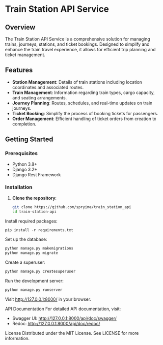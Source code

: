 # Train Station API Service

## Overview
The Train Station API Service is a comprehensive solution for managing trains, journeys, stations, and ticket bookings. Designed to simplify and enhance the train travel experience, it allows for efficient trip planning and ticket management.

## Features
- **Station Management**: Details of train stations including location coordinates and associated routes.
- **Train Management**: Information regarding train types, cargo capacity, and seating arrangements.
- **Journey Planning**: Routes, schedules, and real-time updates on train journeys.
- **Ticket Booking**: Simplify the process of booking tickets for passengers.
- **Order Management**: Efficient handling of ticket orders from creation to completion.

## Getting Started

### Prerequisites
- Python 3.8+
- Django 3.2+
- Django Rest Framework

### Installation
1. **Clone the repository**:
   ```bash
   git clone https://github.com/spryima/train_station_api
   cd train-station-api

Install required packages:
```python
pip install -r requirements.txt
```

Set up the database:
```python
python manage.py makemigrations
python manage.py migrate
```

Create a superuser:
```python
python manage.py createsuperuser
```

Run the development server:
```python
python manage.py runserver
```



Visit http://127.0.0.1:8000/ in your browser.


API Documentation
For detailed API documentation, visit:

- Swagger UI: http://127.0.0.1:8000/api/doc/swagger/
- Redoc: http://127.0.0.1:8000/api/doc/redoc/


License
Distributed under the MIT License. See LICENSE for more information.